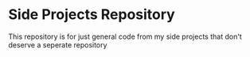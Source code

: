 # Side Projects Repository

This repository is for just general code from my side projects that don't deserve a seperate repository
